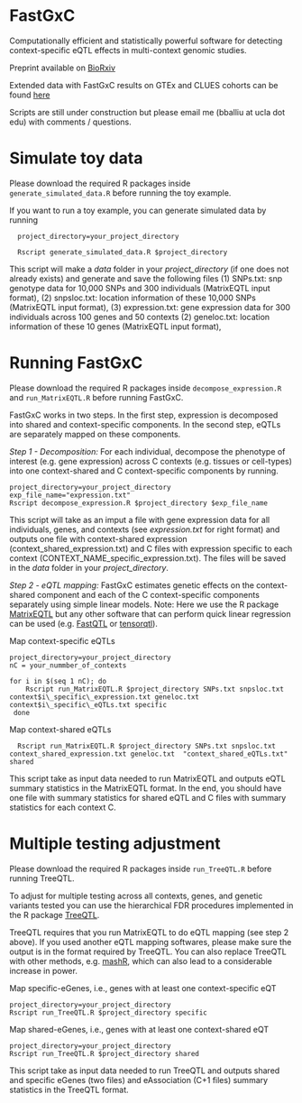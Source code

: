 # FastGxC
Computationally efficient and statistically powerful software for detecting context-specific eQTL effects in multi-context genomic studies. 

Preprint available on [BioRxiv](https://www.biorxiv.org/content/10.1101/2021.06.17.448889v1) 

Extended data with FastGxC results on GTEx and CLUES cohorts can be found [here](https://zenodo.org/record/5015123#.YNJ1WpNKjOR)

Scripts are still under construction but please email me (bballiu at ucla dot edu) with comments / questions. 

# Simulate toy data
Please download the required R packages inside `generate_simulated_data.R` before running the toy example. 

If you want to run a toy example, you can generate simulated data by running 
```
  project_directory=your_project_directory
  
  Rscript generate_simulated_data.R $project_directory
```

This script will make a _data_ folder in your _project_directory_ (if one does not already exists) and generate and save the following files 
(1) SNPs.txt: snp genotype data for 10,000 SNPs and 300 individuals (MatrixEQTL input format), 
(2) snpsloc.txt: location information of these 10,000 SNPs (MatrixEQTL input format), 
(3) expression.txt: gene expression data for 300 individuals across 100 genes and 50 contexts
(2) geneloc.txt: location information of these 10 genes (MatrixEQTL input format), 

# Running FastGxC
Please download the required R packages inside `decompose_expression.R` and `run_MatrixEQTL.R` before running FastGxC. 

FastGxC works in two steps. In the first step, expression is decomposed into shared and context-specific components. In the second step, eQTLs are separately mapped on these components.

*Step 1 - Decomposition:* For each individual, decompose the phenotype of interest (e.g. gene expression) across C contexts (e.g. tissues or cell-types) into one context-shared and C context-specific components by running. 
  
  ```
  project_directory=your_project_directory
  exp_file_name="expression.txt"
  Rscript decompose_expression.R $project_directory $exp_file_name
  ```

This script will take as an imput a file with gene expression data for all individuals, genes, and contexts (see _expression.txt_ for right format) and outputs one file with context-shared expression (context_shared_expression.txt) and C files with expression specific to each context (CONTEXT_NAME_specific_expression.txt). The files will be saved in the  _data_ folder in your _project_directory_. 

*Step 2 - eQTL mapping:* FastGxC estimates genetic effects on the context-shared component and each of the C context-specific components separately using simple linear models. Note: Here we use the R package [MatrixEQTL](http://www.bios.unc.edu/research/genomic_software/Matrix_eQTL/) but any other software that can perform quick linear regression can be used (e.g. [FastQTL](http://fastqtl.sourceforge.net/) or [tensorqtl](https://github.com/broadinstitute/tensorqtl)). 

Map context-specific eQTLs
```  
project_directory=your_project_directory
nC = your_nummber_of_contexts

for i in $(seq 1 nC); do
    Rscript run_MatrixEQTL.R $project_directory SNPs.txt snpsloc.txt context$i\_specific\_expression.txt geneloc.txt  context$i\_specific\_eQTLs.txt specific
 done
```
Map context-shared eQTLs
```
  Rscript run_MatrixEQTL.R $project_directory SNPs.txt snpsloc.txt context_shared_expression.txt geneloc.txt  "context_shared_eQTLs.txt" shared
```

This script take as input data needed to run MatrixEQTL and outputs eQTL summary statistics in the MatrixEQTL format. In the end, you should have one file with summary statistics for shared eQTL and C files with summary statistics for each context C. 

# Multiple testing adjustment

Please download the required R packages inside `run_TreeQTL.R` before running TreeQTL. 

To adjust for multiple testing across all contexts, genes, and genetic variants tested you can use the hierarchical FDR procedures implemented in the R package [TreeQTL](http://bioinformatics.org/treeqtl/). 

TreeQTL requires that you run MatrixEQTL to do eQTL mapping (see step 2 above). If you used another eQTL mapping softwares, please make sure the output is in the format required by TreeQTL. You can also replace TreeQTL with other methods, e.g. [mashR](https://github.com/stephenslab/mashr), which can also lead to a considerable increase in power. 

Map specific-eGenes, i.e., genes with at least one context-specific eQT  
```  
project_directory=your_project_directory
Rscript run_TreeQTL.R $project_directory specific
```

Map shared-eGenes, i.e., genes with at least one context-shared eQT  
```  
project_directory=your_project_directory
Rscript run_TreeQTL.R $project_directory shared
```

This script take as input data needed to run TreeQTL and outputs shared and specific eGenes (two files) and eAssociation (C+1 files) summary statistics in the TreeQTL format. 


